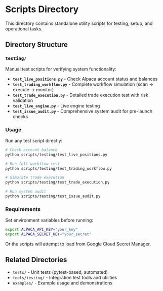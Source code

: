 # Scripts Directory

This directory contains standalone utility scripts for testing, setup, and operational tasks.

## Directory Structure

### `testing/`
Manual test scripts for verifying system functionality:

- **`test_live_positions.py`** - Check Alpaca account status and balances
- **`test_trading_workflow.py`** - Complete workflow simulation (scan → execute → monitor)
- **`test_trade_execution.py`** - Detailed trade execution test with risk validation
- **`test_live_engine.py`** - Live engine testing
- **`test_issue_audit.py`** - Comprehensive system audit for pre-launch checks

### Usage

Run any test script directly:
```bash
# Check account balance
python scripts/testing/test_live_positions.py

# Run full workflow test
python scripts/testing/test_trading_workflow.py

# Simulate trade execution
python scripts/testing/test_trade_execution.py

# Run system audit
python scripts/testing/test_issue_audit.py
```

### Requirements

Set environment variables before running:
```bash
export ALPACA_API_KEY="your_key"
export ALPACA_SECRET_KEY="your_secret"
```

Or the scripts will attempt to load from Google Cloud Secret Manager.

## Related Directories

- `tests/` - Unit tests (pytest-based, automated)
- `tools/testing/` - Integration test tools and utilities
- `examples/` - Example usage and demonstrations

